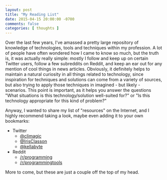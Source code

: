```yaml
---
layout: post
title: "My Reading List"
date: 2015-04-15 20:00:00 -0700
comments: false
categories: [ thoughts ]
---
```

Over the last few years, I've amassed a pretty large repository of knowledge of technologies, tools and techniques within
my profession. A lot of people have often wondered how I came to know so much, but the truth is, it was actually really
simple: mostly I follow and keep up on certain Twitter users, follow a few subreddits on Reddit, and keep an ear out for
any mention of cool things in news articles. Obviously, it definitely helps to maintain a natural curiosity in all things
related to technology, since inspiration for techniques and solutions can come from a variety of sources, but also trying
to apply those techniques in imagined - but likely - scenarios. This point is important, as it helps you answer the
questions "What situations is this technology/solution well-suited for?" or "Is this technology appropriate for this kind
of problem?"

Anyway, I wanted to share my list of "resources" on the Internet, and I highly recommend taking a look, maybe even adding
it to your own bookmarks:

* Twitter
  * [@climagic](https://twitter.com/climagic)
  * [@IrisClasson](https://twitter.com/IrisClasson)
  * [@kellabyte](https://twitter.com/kellabyte)
* Reddit
  * [/r/programming](http://www.reddit.com/r/programming)
  * [/r/programmingtools](http://www.reddit.com/r/programmingtools)

More to come, but these are just a couple off the top of my head.
